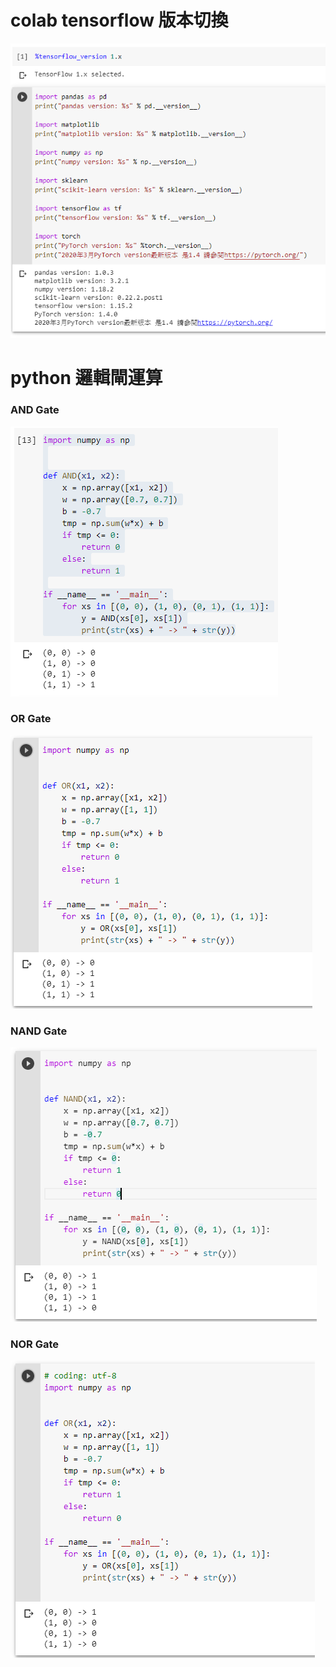 # colab tensorflow 版本切換
![](image/tensorflow.PNG)

# python 邏輯閘運算
### AND Gate
![](image/AND.png)
### OR Gate
![](image/OR.png)
### NAND Gate
![](image/NAND.png)
### NOR Gate
![](image/NOR.png)

